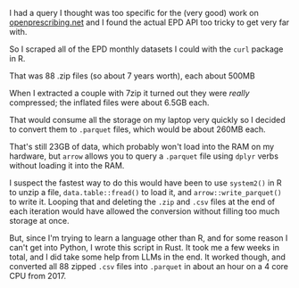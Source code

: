 I had a query I thought was too specific for the (very good) work on [openprescribing.net](openprescribing.net) and I found the actual EPD API too tricky to get very far with.

So I scraped all of the EPD monthly datasets I could with the `curl` package in R. 

That was 88 .zip files (so about 7 years worth), each about 500MB

When I extracted a couple with 7zip it turned out they were *really* compressed; the inflated files were about 6.5GB each.

That would consume all the storage on my laptop very quickly so I decided to convert them to `.parquet` files, which would be about 260MB each.

That's still 23GB of data, which probably won't load into the RAM on my hardware, but `arrow` allows you to query a `.parquet` file using `dplyr` verbs without loading it into the RAM. 

I suspect the fastest way to do this would have been to use `system2()` in R to unzip a file, `data.table::fread()` to load it, and `arrow::write_parquet()` to write it. Looping that and deleting the `.zip` and `.csv` files at the end of each iteration would have allowed the conversion without filling too much storage at once. 

But, since I'm trying to learn a language other than R, and for some reason I can't get into Python, I wrote this script in Rust. It took me a few weeks in total, and I did take some help from LLMs in the end. It worked though, and converted all 88 zipped `.csv` files into `.parquet` in about an hour on a 4 core CPU from 2017. 
